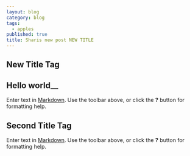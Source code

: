 ```yaml
---
layout: blog
category: blog
tags:
  - apples
published: true
title: Sharis new post NEW TITLE
---
```

## New Title Tag

## **Hello world**__

Enter text in [Markdown](http://daringfireball.net/projects/markdown/). Use the toolbar above, or click the **?** button for formatting help.

## Second Title Tag

Enter text in [Markdown](http://daringfireball.net/projects/markdown/). Use the toolbar above, or click the **?** button for formatting help.
